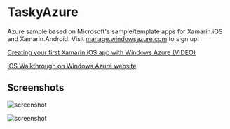 TaskyAzure
==========

Azure sample based on Microsoft's sample/template apps for Xamarin.iOS and Xamarin.Android. Visit [manage.windowsazure.com](https://manage.windowsazure.com/) to sign up!

[Creating your first Xamarin.iOS app with Windows Azure (VIDEO)](http://channel9.msdn.com/Series/Windows-Azure-Mobile-Services/iOS-Creating-your-first-app-using-the-Windows-Azure-Mobile-Services-Quickstart)

[iOS Walkthrough on Windows Azure website](http://www.windowsazure.com/en-us/develop/mobile/tutorials/get-started-with-data-ios/)

Screenshots
-----------

![screenshot](https://raw.github.com/conceptdev/TaskCloud/master/QuickStartXamarin/Screenshots/iOS1.png) 

![screenshot](https://raw.github.com/conceptdev/TaskCloud/master/QuickStartXamarin/Screenshots/Android1s.png) 